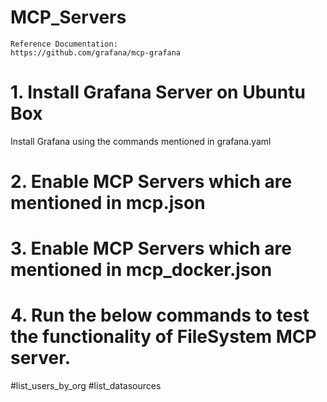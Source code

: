 # MCP_Servers

    Reference Documentation:
    https://github.com/grafana/mcp-grafana

# 1. Install Grafana Server on Ubuntu Box

Install Grafana using the commands mentioned in grafana.yaml

# 2. Enable MCP Servers which are mentioned in mcp.json

# 3. Enable MCP Servers which are mentioned in mcp_docker.json

# 4. Run the below commands to test the functionality of FileSystem MCP server.

#list_users_by_org
#list_datasources



   
